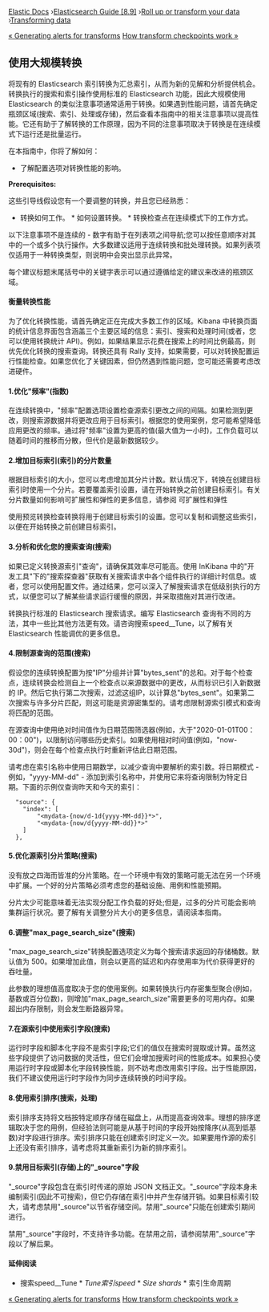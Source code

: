 

[Elastic Docs](/guide/) ›[Elasticsearch Guide [8.9]](index.md) ›[Roll up or
transform your data](data-rollup-transform.md) ›[Transforming
data](transforms.md)

[« Generating alerts for transforms](transform-alerts.md) [How transform
checkpoints work »](transform-checkpoints.md)

## 使用大规模转换

将现有的 Elasticsearch 索引转换为汇总索引，从而为新的见解和分析提供机会。转换执行的搜索和索引操作使用标准的 Elasticsearch 功能，因此大规模使用 Elasticsearch 的类似注意事项通常适用于转换。如果遇到性能问题，请首先确定瓶颈区域(搜索、索引、处理或存储)，然后查看本指南中的相关注意事项以提高性能。它还有助于了解转换的工作原理，因为不同的注意事项取决于转换是在连续模式下运行还是批量运行。

在本指南中，你将了解如何：

* 了解配置选项对转换性能的影响。

**Prerequisites:**

这些引导线假设您有一个要调整的转换，并且您已经熟悉：

* 转换如何工作。  * 如何设置转换。  * 转换检查点在连续模式下的工作方式。

以下注意事项不是连续的 - 数字有助于在列表项之间导航;您可以按任意顺序对其中的一个或多个执行操作。大多数建议适用于连续转换和批处理转换。如果列表项仅适用于一种转换类型，则说明中会突出显示此异常。

每个建议标题末尾括号中的关键字表示可以通过遵循给定的建议来改进的瓶颈区域。

#### 衡量转换性能

为了优化转换性能，请首先确定正在完成大多数工作的区域。Kibana 中转换页面的统计信息界面包含涵盖三个主要区域的信息：索引、搜索和处理时间(或者，您可以使用转换统计 API)。例如，如果结果显示花费在搜索上的时间比例最高，则优先优化转换的搜索查询。转换还具有 Rally 支持，如果需要，可以对转换配置运行性能检查。如果您优化了关键因素，但仍然遇到性能问题，您可能还需要考虑改进硬件。

#### 1\.优化"频率"(指数)

在连续转换中，"频率"配置选项设置检查源索引更改之间的间隔。如果检测到更改，则搜索源数据并将更改应用于目标索引。根据您的使用案例，您可能希望降低应用更改的频率。通过将"频率"设置为更高的值(最大值为一小时)，工作负载可以随着时间的推移而分散，但代价是最新数据较少。

#### 2\.增加目标索引(索引)的分片数量

根据目标索引的大小，您可以考虑增加其分片计数。默认情况下，转换在创建目标索引时使用一个分片。若要覆盖索引设置，请在开始转换之前创建目标索引。有关分片数量如何影响可扩展性和弹性的更多信息，请参阅 可扩展性和弹性

使用预览转换检查转换将用于创建目标索引的设置。您可以复制和调整这些索引，以便在开始转换之前创建目标索引。

#### 3\.分析和优化您的搜索查询(搜索)

如果已定义转换源索引"查询"，请确保其效率尽可能高。使用 InKibana 中的"开发工具"下的"搜索探查器"获取有关搜索请求中各个组件执行的详细计时信息。或者，您可以使用配置文件。通过结果，您可以深入了解搜索请求在低级别执行的方式，以便您可以了解某些请求运行缓慢的原因，并采取措施对其进行改进。

转换执行标准的 Elasticsearch 搜索请求。编写 Elasticsearch 查询有不同的方法，其中一些比其他方法更有效。请咨询搜索speed__Tune，以了解有关 Elasticsearch 性能调优的更多信息。

#### 4\.限制源查询的范围(搜索)

假设您的连续转换配置为按"IP"分组并计算"bytes_sent"的总和。对于每个检查点，连续转换会检测自上一个检查点以来源数据中的更改，从而标识已引入新数据的 IP。然后它执行第二次搜索，过滤这组IP，以计算总"bytes_sent"。如果第二次搜索与许多分片匹配，则这可能是资源密集型的。请考虑限制源索引模式和查询将匹配的范围。

在源查询中使用绝对时间值作为日期范围筛选器(例如，大于"2020-01-01T00：00：00")，以限制访问哪些历史索引。如果使用相对时间值(例如，"now-30d")，则会在每个检查点执行时重新评估此日期范围。

请考虑在索引名称中使用日期数学，以减少查询中要解析的索引数。将日期模式 \-例如，"yyyy-MM-dd" \- 添加到索引名称中，并使用它来将查询限制为特定日期。下面的示例仅查询昨天和今天的索引：

    
    
      "source": {
        "index": [
            "<mydata-{now/d-1d{yyyy-MM-dd}}*>",
            "<mydata-{now/d{yyyy-MM-dd}}*>"
        ]
      },

#### 5\.优化源索引分片策略(搜索)

没有放之四海而皆准的分片策略。在一个环境中有效的策略可能无法在另一个环境中扩展。一个好的分片策略必须考虑您的基础设施、用例和性能预期。

分片太少可能意味着无法实现分配工作负载的好处;但是，过多的分片可能会影响集群运行状况。要了解有关调整分片大小的更多信息，请阅读本指南。

#### 6\.调整"max_page_search_size"(搜索)

"max_page_search_size"转换配置选项定义为每个搜索请求返回的存储桶数。默认值为 500。如果增加此值，则会以更高的延迟和内存使用率为代价获得更好的吞吐量。

此参数的理想值高度取决于您的使用案例。如果转换执行内存密集型聚合(例如，基数或百分位数)，则增加"max_page_search_size"需要更多的可用内存。如果超出内存限制，则会发生断路器异常。

#### 7\.在源索引中使用索引字段(搜索)

运行时字段和脚本化字段不是索引字段;它们的值仅在搜索时提取或计算。虽然这些字段提供了访问数据的灵活性，但它们会增加搜索时间的性能成本。如果担心使用运行时字段或脚本化字段转换性能，则不妨考虑改用索引字段。出于性能原因，我们不建议使用运行时字段作为同步连续转换的时间字段。

#### 8\.使用索引排序(搜索，处理)

索引排序支持将文档按特定顺序存储在磁盘上，从而提高查询效率。理想的排序逻辑取决于您的用例，但经验法则可能是从基于时间的字段开始按降序(从高到低基数)对字段进行排序。索引排序只能在创建索引时定义一次。如果要用作源的索引上还没有索引排序，请考虑将其重新索引为新的排序索引。

#### 9\.禁用目标索引(存储)上的"_source"字段

"_source"字段包含在索引时传递的原始 JSON 文档正文。"_source"字段本身未编制索引(因此不可搜索)，但它仍存储在索引中并产生存储开销。如果目标索引较大，请考虑禁用"_source"以节省存储空间。禁用"_source"只能在创建索引期间进行。

禁用"_source"字段时，不支持许多功能。在禁用之前，请参阅禁用"_source"字段以了解后果。

#### 延伸阅读

* 搜索speed__Tune * _Tune索引speed_ * _Size shards_ * 索引生命周期

[« Generating alerts for transforms](transform-alerts.md) [How transform
checkpoints work »](transform-checkpoints.md)
